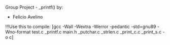 Group Project - _printf() by:
- Felício Avelino


!!!Use this to compile: [gcc -Wall -Wextra -Werror -pedantic -std=gnu89 -Wno-format test.c _printf.c main.h _putchar.c _strlen.c _print_c.c _print_s.c -o c]
